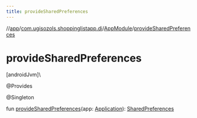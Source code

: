 ```yaml
---
title: provideSharedPreferences
---
```

//[app](../../../index.html)/[com.ugisozols.shoppinglistapp.di](../index.html)/[AppModule](index.html)/[provideSharedPreferences](provide-shared-preferences.html)



# provideSharedPreferences



[androidJvm]\




@Provides



@Singleton



fun [provideSharedPreferences](provide-shared-preferences.html)(app: [Application](https://developer.android.com/reference/kotlin/android/app/Application.html)): [SharedPreferences](https://developer.android.com/reference/kotlin/android/content/SharedPreferences.html)





